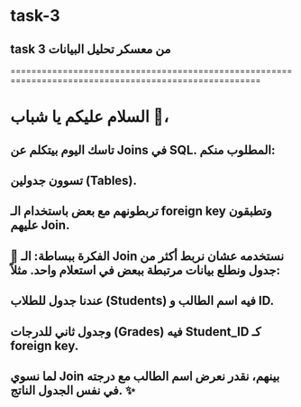 # task-3
## task 3 من معسكر تحليل البيانات
======================================================================================================
# السلام عليكم يا شباب 👋،
## تاسك اليوم بيتكلم عن Joins في SQL. المطلوب منكم:

## تسوون جدولين (Tables).

## تربطونهم مع بعض باستخدام الـ foreign key وتطبقون عليهم Join.

## 📌 الفكرة ببساطة: الـ Join نستخدمه عشان نربط أكثر من جدول ونطلع بيانات مرتبطة ببعض في استعلام واحد. مثلاً:

## عندنا جدول للطلاب (Students) فيه اسم الطالب و ID.

## وجدول ثاني للدرجات (Grades) فيه Student_ID كـ foreign key.

## لما نسوي Join بينهم، نقدر نعرض اسم الطالب مع درجته في نفس الجدول الناتج. ✨


